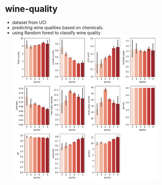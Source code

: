 # wine-quality
- dataset from UCI
- predicting wine qualities based on chemicals.
- using Random forest to classify wine quality
![features](./figures/features.png)
